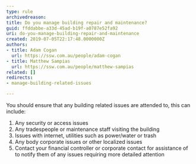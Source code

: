 ```yaml
---
type: rule
archivedreason: 
title: Do you manage building repair and maintenance?
guid: ffddabbe-a33d-45ad-b19f-a0787e52fa92
uri: do-you-manage-building-repair-and-maintenance
created: 2019-07-05T22:17:48.0000000Z
authors:
- title: Adam Cogan
  url: https://ssw.com.au/people/adam-cogan
- title: Matthew Sampias
  url: https://ssw.com.au/people/matthew-sampias
related: []
redirects:
- manage-building-related-issues

---
```


You should ensure that any building related issues are attended to, this can include:

<!--endintro-->

1. Any security or access issues
2. Any tradespeople or maintenance staff visiting the building
3. Issues with internet, utilities such as power/water or trash
4. Any body corporate issues or other localized issues
5. Contact your financial controller or corporate contact for assistance of to notify them of any issues requiring more detailed attention
